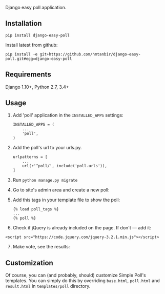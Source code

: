 Django easy poll application.

Installation
------------

```
pip install django-easy-poll
```

Install latest from github:
```
pip install -e git+https://github.com/hmtanbir/django-easy-poll.git#egg=django-easy-poll
```

Requirements
------------
Django 1.10+, Python 2.7, 3.4+

Usage
-----

1. Add 'poll' application in the ``INSTALLED_APPS`` settings:

    ```
    INSTALLED_APPS = (
        ...
        'poll',
    )
    ```

2. Add the poll's url to your urls.py.

    ```
    urlpatterns = [
        ...
        url(r'^poll/', include('poll.urls')),
    ]
    ```

3. Run ```python manage.py migrate```

4. Go to site's admin area and create a new poll:


5. Add this tags in your template file to show the poll:

    ```
    {% load poll_tags %}
    ...
    {% poll %}
    ```

6. Check if jQuery is already included on the page. If don't — add it:
```
<script src="https://code.jquery.com/jquery-3.2.1.min.js"></script>
```

7. Make vote, see the results:


Customization
-------------

Of course, you can (and probably, should) customize Simple Poll's templates. You can simply do this by overriding `base.html`, `poll.html` and `result.html` in `templates/poll` directory.
